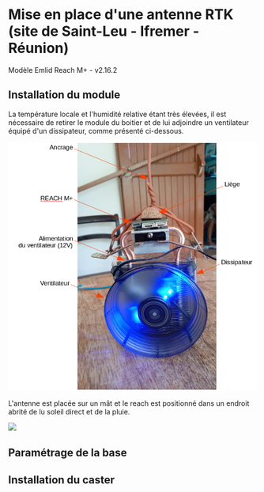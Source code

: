 # Mise en place d'une antenne RTK (site de Saint-Leu - Ifremer - Réunion)

Modèle Emlid Reach M+ - v2.16.2

## Installation du module

La température locale et l'humidité relative étant très élevées, il est nécessaire de retirer le module du boitier et de lui adjoindre un ventilateur équipé d'un dissipateur, comme présenté ci-dessous.

<img src="docs/images/reach_fan.png">

L'antenne est placée sur un mât et le reach est positionné dans un endroit abrité de lu soleil direct et de la pluie.

<img src="docs/images/reach_roof.png">

## Paramétrage de la base

## Installation du caster
